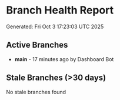 # Branch Health Report
Generated: Fri Oct  3 17:23:03 UTC 2025

## Active Branches
- **main** - 17 minutes ago by Dashboard Bot

## Stale Branches (>30 days)
No stale branches found
